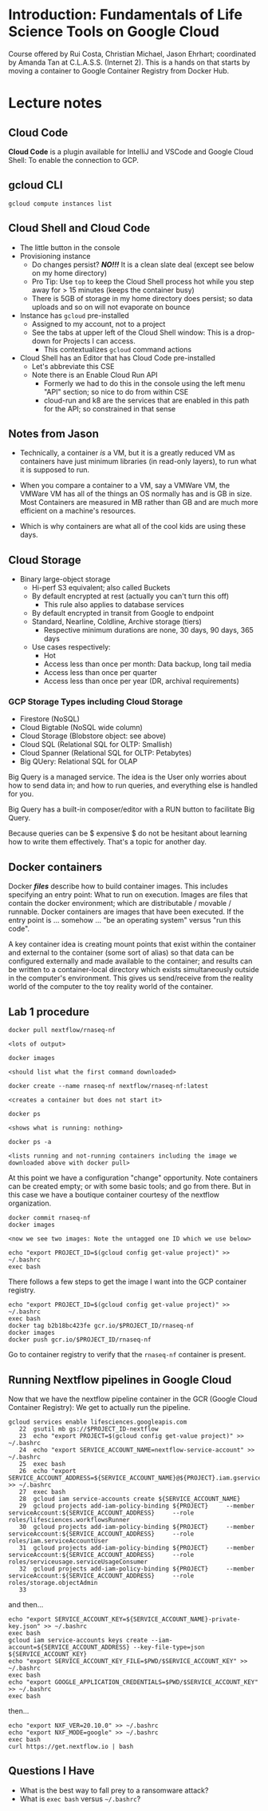 # Introduction: Fundamentals of Life Science Tools on Google Cloud

Course offered by Rui Costa, Christian Michael, Jason Ehrhart; coordinated by Amanda Tan at C.L.A.S.S. (Internet 2).
This is a hands on that starts by moving a container to Google Container Registry from Docker Hub.

# Lecture notes

## Cloud Code

**Cloud Code** is a plugin available for IntelliJ and VSCode and Google Cloud Shell: To enable the connection to GCP. 


## gcloud CLI

```
gcloud compute instances list
```

## Cloud Shell and Cloud Code

* The little button in the console
* Provisioning instance
    * Do changes persist? ***NO!!!*** It is a clean slate deal (except see below on my home directory)
    * Pro Tip: Use `top` to keep the Cloud Shell process hot while you step away for > 15 minutes (keeps the container busy)
    * There is 5GB of storage in my home directory does persist; so data uploads and so on will not evaporate on bounce
* Instance has `gcloud` pre-installed
    * Assigned to my account, not to a project
    * See the tabs at upper left of the Cloud Shell window: This is a drop-down for Projects I can access.
        * This contextualizes `gcloud` command actions
* Cloud Shell has an Editor that has Cloud Code pre-installed
    * Let's abbreviate this CSE
    * Note there is an Enable Cloud Run API
        * Formerly we had to do this in the console using the left menu "API" section; so nice to do from within CSE
        * cloud-run and k8 are the services that are enabled in this path for the API; so constrained in that sense

## Notes from Jason


* Technically, a container *is* a VM, but it is a greatly reduced VM as containers have just minimum libraries 
(in read-only layers), to run what it is supposed to run.


* When you compare a container to a VM, say a VMWare VM, the VMWare VM has all of the things an OS normally has 
and is GB in size. Most Containers are measured in MB rather than GB and are much more efficient on a machine's resources.


* Which is why containers are what all of the cool kids are using these days.


## Cloud Storage

* Binary large-object storage
    * Hi-perf S3 equivalent; also called Buckets
    * By default encrypted at rest (actually you can't turn this off)
        * This rule also applies to database services
    * By default encrypted in transit from Google to endpoint
    * Standard, Nearline, Coldline, Archive storage (tiers)
        * Respective minimum durations are none, 30 days, 90 days, 365 days
    * Use cases respectively:
        * Hot
        * Access less than once per month: Data backup, long tail media
        * Access less than once per quarter
        * Access less than once per year (DR, archival requirements)

### GCP Storage Types including Cloud Storage

* Firestore (NoSQL)
* Cloud Bigtable (NoSQL wide column)
* Cloud Storage (Blobstore object: see above)
* Cloud SQL (Relational SQL for OLTP: Smallish)
* Cloud Spanner (Relational SQL for OLTP: Petabytes)
* Big QUery: Relational SQL for OLAP

Big Query is a managed service. The idea is the User only worries about how to send data in; and how to run queries, and everything else is handled for you.

Big Query has a built-in composer/editor with a RUN button to facilitate Big Query.

Because queries can be $ expensive $ do not be hesitant about learning how to write them effectively. That's a topic for another day.

## Docker containers

Docker ***files*** describe how to build container images. This includes specifying an entry point: What to run on execution.
Images are files that contain the docker environment; which are distributable / movable / runnable.
Docker containers are images that have been executed. If the entry point is ... somehow ... "be an operating system" versus "run this code".


A key container idea is creating mount points that exist within the container and external to the container (some sort of alias) so that data can be configured externally and made available to the container; and results can be written to a container-local directory which exists simultaneously outside in the computer's environment. This gives us send/receive from the reality world of the computer to the toy reality world of the container.



## Lab 1 procedure

```
docker pull nextflow/rnaseq-nf

<lots of output>

docker images

<should list what the first command downloaded>

docker create --name rnaseq-nf nextflow/rnaseq-nf:latest

<creates a container but does not start it>

docker ps

<shows what is running: nothing> 

docker ps -a

<lists running and not-running containers including the image we downloaded above with docker pull>
```

At this point we have a configuration "change" opportunity. Note containers can be created empty; or with some basic tools; and go from there.
But in this case we have a boutique container courtesy of the nextflow organization. 


```
docker commit rnaseq-nf
docker images

<now we see two images: Note the untagged one ID which we use below>

echo "export PROJECT_ID=$(gcloud config get-value project)" >> ~/.bashrc
exec bash
```

There follows a few steps to get the image I want into the GCP container registry.

```
echo "export PROJECT_ID=$(gcloud config get-value project)" >> ~/.bashrc
exec bash
docker tag b2b18bc423fe gcr.io/$PROJECT_ID/rnaseq-nf
docker images
docker push gcr.io/$PROJECT_ID/rnaseq-nf
```

Go to container registry to verify that the `rnaseq-nf` container is present.


## Running Nextflow pipelines in Google Cloud

Now that we have the nextflow pipeline container in the GCR (Google Cloud Container Registry): We get to actually run the pipeline. 

```
gcloud services enable lifesciences.googleapis.com
   22  gsutil mb gs://$PROJECT_ID-nextflow
   23  echo "export PROJECT=$(gcloud config get-value project)" >> ~/.bashrc
   24  echo "export SERVICE_ACCOUNT_NAME=nextflow-service-account" >> ~/.bashrc
   25  exec bash
   26  echo "export SERVICE_ACCOUNT_ADDRESS=${SERVICE_ACCOUNT_NAME}@${PROJECT}.iam.gserviceaccount.com" >> ~/.bashrc
   27  exec bash
   28  gcloud iam service-accounts create ${SERVICE_ACCOUNT_NAME}
   29  gcloud projects add-iam-policy-binding ${PROJECT}     --member serviceAccount:${SERVICE_ACCOUNT_ADDRESS}     --role roles/lifesciences.workflowsRunner
   30  gcloud projects add-iam-policy-binding ${PROJECT}     --member serviceAccount:${SERVICE_ACCOUNT_ADDRESS}     --role roles/iam.serviceAccountUser
   31  gcloud projects add-iam-policy-binding ${PROJECT}     --member serviceAccount:${SERVICE_ACCOUNT_ADDRESS}     --role roles/serviceusage.serviceUsageConsumer
   32  gcloud projects add-iam-policy-binding ${PROJECT}     --member serviceAccount:${SERVICE_ACCOUNT_ADDRESS}     --role roles/storage.objectAdmin
   33  
```


and then...


```
echo "export SERVICE_ACCOUNT_KEY=${SERVICE_ACCOUNT_NAME}-private-key.json" >> ~/.bashrc
exec bash
gcloud iam service-accounts keys create --iam-account=${SERVICE_ACCOUNT_ADDRESS} --key-file-type=json ${SERVICE_ACCOUNT_KEY}
echo "export SERVICE_ACCOUNT_KEY_FILE=$PWD/$SERVICE_ACCOUNT_KEY" >> ~/.bashrc
exec bash
echo "export GOOGLE_APPLICATION_CREDENTIALS=$PWD/$SERVICE_ACCOUNT_KEY" >> ~/.bashrc
exec bash
```


then...

```
echo "export NXF_VER=20.10.0" >> ~/.bashrc
echo "export NXF_MODE=google" >> ~/.bashrc
exec bash
curl https://get.nextflow.io | bash
```





## Questions I Have

* What is the best way to fall prey to a ransomware attack?
* What is `exec bash` versus `~/.bashrc`?


